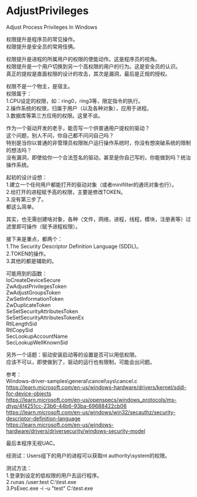 # AdjustPrivileges
Adjust Process Privileges In Windows

权限提升是程序员的常见操作。  
权限提升是安全员的常用伎俩。  

权限提升是进程的所属用户的权限的使能动作。这是程序员的视角。  
权限提升是一个用户切换到另一个高权限的用户的行为。这是安全员的认识。  
真正的提权是直面权限的设计的攻击，其次是漏洞，最后是正规的授权。  

权限不是一个物主，是宿主。  
权限属于：  
1.CPU设定的权限，如：ring0，ring3等，限定指令的执行。  
2.操作系统的权限，归属于用户（以及各种对象），应用于进程。  
3.数据库等第三方应用的权限。这里不谈。  

作为一个驱动开发的老手，能否写一个供普通用户提权的驱动？  
这个问题，别人不问，你自己都不问问自己吗？  
特别是当你以普通的非管理员权限账户运行操作系统时，你没有想突破系统的限制的想法吗？  
没有漏洞，即使给你一个合法签名的驱动，甚至是你自己写的，你能做到吗？统治操作系统。  

起初的设计设想：  
1.建立一个任何用户都能打开的驱动对象（或者minifilter的通讯对象也行）。  
2.给打开的进程赋予高的权限，主要是修改TOKEN。  
3.没有第三步了。  
都这么简单。  

其实，也无需创建啥对象，各种（文件，网络，进程，线程，模块，注册表等）过滤里即可操作（赋予进程权限）。  

接下来是重点，都两个：  
1.The Security Descriptor Definition Language (SDDL)。  
2.TOKEN的操作。  
3.其他的都是辅助的。  

可能用到的函数：  
IoCreateDeviceSecure  
ZwAdjustPrivilegesToken  
ZwAdjustGroupsToken  
ZwSetInformationToken  
ZwDuplicateToken  
SeSetSecurityAttributesToken  
SeSetSecurityAttributesTokenEx  
RtlLengthSid  
RtlCopySid  
SecLookupAccountName  
SecLookupWellKnownSid  

另外一个话题：驱动安装启动等的设置是否可以用低权限。  
应该不可以，即使做到了，驱动的运行也有限制，可能会出问题。  

参考：  
Windows-driver-samples\general\cancel\sys\cancel.c  
https://learn.microsoft.com/en-us/windows-hardware/drivers/kernel/sddl-for-device-objects  
https://learn.microsoft.com/en-us/openspecs/windows_protocols/ms-dtyp/4f4251cc-23b6-44b6-93ba-69688422cb06  
https://learn.microsoft.com/en-us/windows/win32/secauthz/security-descriptor-definition-language  
https://learn.microsoft.com/en-us/windows-hardware/drivers/driversecurity/windows-security-model  

最后本程序无视UAC。  

经测试：Users组下的用户的进程可以获取nt authority\system的权限。  

测试方法：  
1.登录到设定的低权限的用户去运行程序。  
2.runas /user:test C:\test.exe  
3.PsExec.exe -i -u "test" C:\test.exe  
